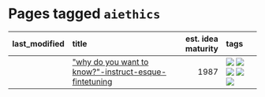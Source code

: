 # Pages tagged `aiethics`

|last_modified|title|est. idea maturity|tags
|:---|:---|---:|:---|
||["why do you want to know?"-instruct-esque-fintetuning](../whydoyouwantoknow.md)|1987|[![](https://img.shields.io/badge/tag-aiethics-abf295)](../tags/aiethics.md) [![](https://img.shields.io/badge/tag-alignment-e7673c)](../tags/alignment.md) [![](https://img.shields.io/badge/tag-dialogue-97a75e)](../tags/dialogue.md) [![](https://img.shields.io/badge/tag-models-29349d)](../tags/models.md) [![](https://img.shields.io/badge/tag-wip-f53bfe)](../tags/wip.md)|